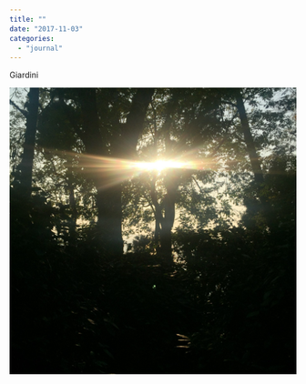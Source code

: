 ```yaml
---
title: ""
date: "2017-11-03"
categories: 
  - "journal"
---
```


Giardini

![](images/2acd55c4ff.jpg)
